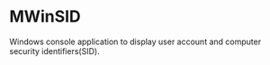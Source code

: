 # MWinSID
Windows console application to display user account and computer security identifiers(SID).
